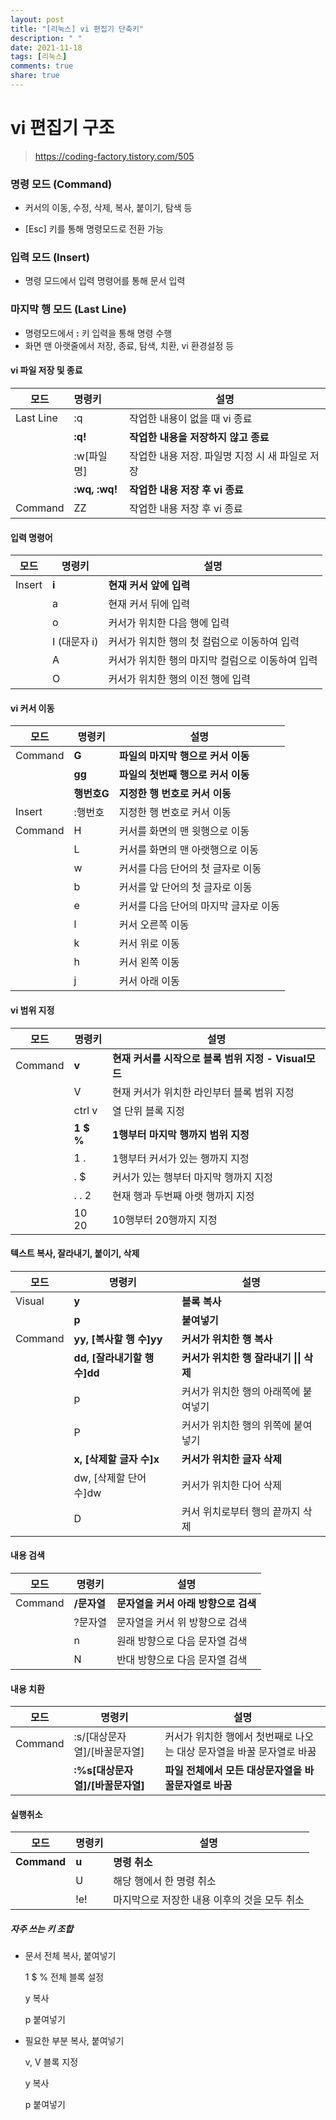 ```yaml
---
layout: post
title: "[리눅스] vi 편집기 단축키"
description: " "
date: 2021-11-18
tags: [리눅스]
comments: true
share: true
---
```


# vi 편집기 구조

> https://coding-factory.tistory.com/505

### 명령 모드 (Command)

- 커서의 이동, 수정, 삭제, 복사, 붙이기, 탐색 등

- [Esc] 키를 통해 명령모드로 전환 가능

  

### 입력 모드 (Insert)

- 명령 모드에서 입력 명령어를 통해 문서 입력

  

### 마지막 행 모드 (Last Line)

- 명령모드에서 **:** 키 입력을 통해 명령 수행
- 화면 맨 아랫줄에서 저장, 종료, 탐색, 치환, vi 환경설정 등 





#### vi 파일 저장 및 종료

| 모드      | 명령키        | 설명                                            |
| --------- | :------------ | ----------------------------------------------- |
| Last Line | :q            | 작업한 내용이 없을 때 vi 종료                   |
|           | **:q!**       | **작업한 내용을 저장하지 않고 종료**            |
|           | :w[파일명]    | 작업한 내용 저장. 파일명 지정 시 새 파일로 저장 |
|           | **:wq, :wq!** | **작업한 내용 저장 후 vi 종료**                 |
| Command   | ZZ            | 작업한 내용 저장 후 vi 종료                     |



#### 입력 명령어

| 모드   | 명령키       | 설명                                             |
| ------ | ------------ | ------------------------------------------------ |
| Insert | **i**        | **현재 커서 앞에 입력**                          |
|        | a            | 현재 커서 뒤에 입력                              |
|        | o            | 커서가 위치한 다음 행에 입력                     |
|        | I (대문자 i) | 커서가 위치한 행의 첫 컬럼으로 이동하여 입력     |
|        | A            | 커서가 위치한 행의 마지막 컬럼으로 이동하여 입력 |
|        | O            | 커서가 위치한 행의 이전 행에 입력                |



#### vi 커서 이동

| 모드    | 명령키      | 설명                                  |
| ------- | ----------- | ------------------------------------- |
| Command | **G**       | **파일의 마지막 행으로 커서 이동**    |
|         | **gg**      | **파일의 첫번째 행으로 커서 이동**    |
|         | **행번호G** | **지정한 행 번호로 커서 이동**        |
| Insert  | :행번호     | 지정한 행 번호로 커서 이동            |
| Command | H           | 커서를 화면의 맨 윗행으로 이동        |
|         | L           | 커서를 화면의 맨 아랫행으로 이동      |
|         | w           | 커서를 다음 단어의 첫 글자로 이동     |
|         | b           | 커서를 앞 단어의 첫 글자로 이동       |
|         | e           | 커서를 다음 단어의 마지막 글자로 이동 |
|         | l           | 커서 오른쪽 이동                      |
|         | k           | 커서 위로 이동                        |
|         | h           | 커서 왼쪽 이동                        |
|         | j           | 커서 아래 이동                        |



#### vi 범위 지정

| 모드    | 명령키    | 설명                                                 |
| ------- | --------- | ---------------------------------------------------- |
| Command | **v**     | **현재 커서를 시작으로 블록 범위 지정 - Visual모드** |
|         | V         | 현재 커서가 위치한 라인부터 블록 범위 지정           |
|         | ctrl v    | 열 단위 블록 지정                                    |
|         | **1 $ %** | **1행부터 마지막 행까지 범위 지정**                  |
|         | 1 .       | 1행부터 커서가 있는 행까지 지정                      |
|         | . $       | 커서가 있는 행부터 마지막 행까지 지정                |
|         | . . 2     | 현재 행과 두번째 아랫 행까지 지정                    |
|         | 10 20     | 10행부터 20행까지 지정                               |



#### 텍스트 복사, 잘라내기, 붙이기, 삭제

| 모드    | 명령키                       | 설명                                    |
| ------- | ---------------------------- | --------------------------------------- |
| Visual  | **y**                        | **블록 복사**                           |
|         | **p**                        | **붙여넣기**                            |
| Command | **yy, [복사할 행 수]yy**     | **커서가 위치한 행 복사**               |
|         | **dd, [잘라내기할 행 수]dd** | **커서가 위치한 행 잘라내기 \|\| 삭제** |
|         | p                            | 커서가 위치한 행의 아래쪽에 붙여넣기    |
|         | P                            | 커서가 위치한 행의 위쪽에 붙여넣기      |
|         | **x, [삭제할 글자 수]x**     | **커서가 위치한 글자 삭제**             |
|         | dw, [삭제할 단어 수]dw       | 커서가 위치한 다어 삭제                 |
|         | D                            | 커서 위치로부터 행의 끝까지 삭제        |



#### 내용 검색

| 모드    | 명령키      | 설명                                 |
| ------- | ----------- | ------------------------------------ |
| Command | **/문자열** | **문자열을 커서 아래 방향으로 검색** |
|         | ?문자열     | 문자열을 커서 위 방향으로 검색       |
|         | n           | 원래 방향으로 다음 문자열 검색       |
|         | N           | 반대 방향으로 다음 문자열 검색       |



#### 내용 치환

| 모드    | 명령키                           | 설명                                                         |
| ------- | -------------------------------- | ------------------------------------------------------------ |
| Command | :s/[대상문자열]/[바꿀문자열]     | 커서가 위치한 행에서 첫번째로 나오는 대상 문자열을 바꿀 문자열로 바꿈 |
|         | **:%s[대상문자열]/[바꿀문자열]** | **파일 전체에서 모든 대상문자열을 바꿀문자열로 바꿈**        |



#### 실행취소

| 모드        | 명령키 | 설명                                         |
| ----------- | ------ | -------------------------------------------- |
| **Command** | **u**  | **명령 취소**                                |
|             | U      | 해당 행에서 한 명령 취소                     |
|             | !e!    | 마지막으로 저장한 내용 이후의 것을 모두 취소 |



##### 자주 쓰는 키 조합

- 문서 전체 복사, 붙여넣기

  1 $ %		전체 블록 설정

  y				복사

  p				붙여넣기

  

- 필요한 부분 복사, 붙여넣기

  v, V			블록 지정

  y				복사

  p				붙여넣기

